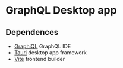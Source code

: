 # GraphQL Desktop app

## Dependences

- [GraphiQL](https://github.com/graphql/graphiql) GraphQL IDE
- [Tauri](https://github.com/tauri-apps/tauri) desktop app framework
- [Vite](https://github.com/vitejs/vite) frontend builder
